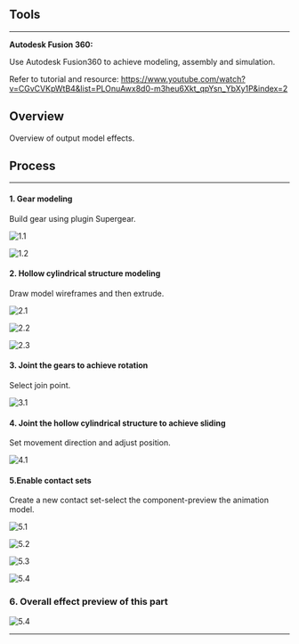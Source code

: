 
## Tools

------

**Autodesk Fusion 360:**

Use Autodesk Fusion360 to achieve modeling, assembly and simulation.

Refer to tutorial and resource:
https://www.youtube.com/watch?v=CGvCVKpWtB4&list=PLOnuAwx8d0-m3heu6Xkt_qpYsn_YbXy1P&index=2


## Overview

Overview of output model effects.


## Process

------

#### **1. Gear modeling**

Build gear using plugin Supergear.

![1.1](./img/2.png)

![1.2](./img/3.png)

#### **2. Hollow cylindrical structure modeling**

Draw model wireframes and then extrude.

![2.1](./img/4.png)

![2.2](./img/5.png)

![2.3](./img/6.png)


#### **3. Joint the gears to achieve rotation**

Select join point.

![3.1](./img/7.png)

#### **4. Joint the hollow cylindrical structure to achieve sliding**

Set movement direction and adjust position.

![4.1](./img/8.png)

#### **5.Enable contact sets**

Create a new contact set-select the component-preview the animation model.

![5.1](./img/9.png)

![5.2](./img/10.png)

![5.3](./img/11.png)

![5.4](./img/12.png)


### **6. Overall effect preview of this part**

![5.4](./img/13.gif)

------
